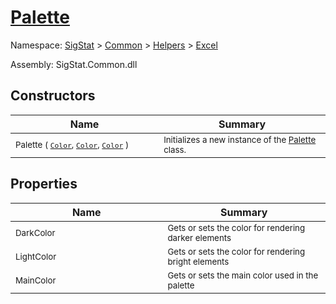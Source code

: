 # [Palette](./Palette.md)

Namespace: [SigStat]() > [Common](./../../README.md) > [Helpers](./../README.md) > [Excel](./README.md)

Assembly: SigStat.Common.dll


## Constructors

| Name<img width=475> | Summary<img width=475> | 
| --- | --- | 
| <sub>Palette ( [`Color`](https://docs.microsoft.com/en-us/dotnet/api/System.Drawing.Color), [`Color`](https://docs.microsoft.com/en-us/dotnet/api/System.Drawing.Color), [`Color`](https://docs.microsoft.com/en-us/dotnet/api/System.Drawing.Color) )</sub>| <sub>Initializes a new instance of the [Palette](https://github.com/hargitomi97/sigstat/blob/master/docs/md/SigStat/Common/Helpers/Excel/Palette.md) class.</sub>| <br>


## Properties

| Name<img width=475> | Summary<img width=475> | 
| --- | --- | 
| <sub>DarkColor</sub>| <sub>Gets or sets the color for rendering darker elements</sub>| <br>
| <sub>LightColor</sub>| <sub>Gets or sets the color for rendering bright elements</sub>| <br>
| <sub>MainColor</sub>| <sub>Gets or sets the main color used in the palette</sub>| <br>


